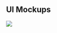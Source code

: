 ## UI Mockups

<img src="https://github.com/yujunmjiang/msdv-thesis/blob/main/image/MSDV-Thesis-System-Diagram.jpg">
